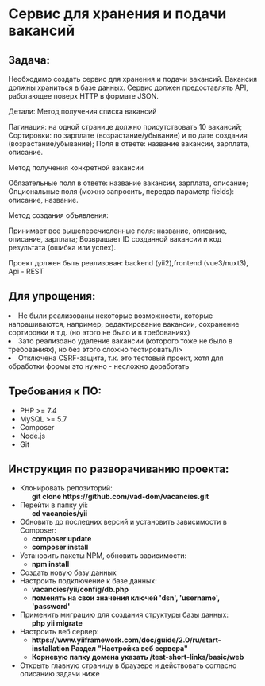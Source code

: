 <h1>Сервис для хранения и подачи вакансий</h1>

<h2>Задача:</h2>
Необходимо создать сервис для хранения и подачи вакансий. Вакансия должны храниться в базе данных. Сервис должен предоставлять API, работающее поверх HTTP в формате JSON.

Детали:
Метод получения списка вакансий

Пагинация: на одной странице должно присутствовать 10 вакансий;
Cортировки: по зарплате (возрастание/убывание) и по дате создания (возрастание/убывание);
Поля в ответе: название вакансии, зарплата, описание.

Метод получения конкретной вакансии

Обязательные поля в ответе: название вакансии, зарплата, описание;
Опциональные поля (можно запросить, передав параметр fields): описание, название.

Метод создания объявления:

Принимает все вышеперечисленные поля: название, описание, описание, зарплата;
Возвращает ID созданной вакансии и код результата (ошибка или успех).

Проект должен быть реализован: backend (yii2),frontend (vue3/nuxt3), Api - REST

<h2>Для упрощения:</h2>
  <li>Не были реализованы некоторые возможности, которые напрашиваются, например, редактирование вакансии, сохранение сортировки и т.д. (но этого не было и в требованиях)</li>
  <li>Зато реализоано удаление вакансии (которого тоже не было в требованиях), но без этого сложно тестировать/li>
  <li>Отключена CSRF-защита, т.к. это тестовый проект, хотя для обработки формы это нужно - несложно доработать</li>

<h2>Требования к ПО:</h2>
<ul>
  <li>PHP >= 7.4</li>
  <li>MySQL >= 5.7</li>
  <li>Composer</li>
  <li>Node.js</li>
  <li>Git</li>
</ul>

<h2>Инструкция по разворачиванию проекта:</h2>
<ul>
  <li>
    Клонировать репозиторий: 
    <ul>
      <b>git clone https://github.com/vad-dom/vacancies.git</b>
    </ul>
  </li>
  <li>
    Перейти в папку yii: 
    <ul>
      <b>cd vacancies/yii</b>
    </ul>
  </li>
  <li>
    Обновить до последних версий и установить зависимости в Composer: 
    <ul>
      <li><b>composer update</b></li>
      <li><b>composer install</b></li>
    </ul>
  </li>
  <li>
    Установить пакеты NPM, обновить зависимости: 
    <ul>
      <li><b>npm install</b></li>
    </ul>
  </li>
  <li>Создать новую базу данных</li>
  <li>
    Настроить подключение к базе данных:
    <ul>
      <li><b>vacancies/yii/config/db.php</b></li>
      <li><b>поменять на свои значения ключей 'dsn', 'username', 'password'</b></li>
    </ul>
  </li>
  <li>
    Применить миграцию для создания структуры базы данных:
    <ul>
      <b>php yii migrate</b>
    </ul>
  </li>
  <li>
    Настроить веб сервер: 
    <ul>
      <li><b>https://www.yiiframework.com/doc/guide/2.0/ru/start-installation Раздел "Настройка веб сервера"</b></li>
      <li><b>Корневую папку домена указать /test-short-links/basic/web</b></li>
    </ul>
  </li>
  <li>Открыть главную страницу в браузере и действовать согласно описанию задачи ниже</li>
</ul>

